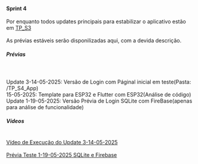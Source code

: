 #### Sprint 4

Por enquanto todos updates principais para estabilizar o aplicativo estão em [TP_S3](https://github.com/kasshinokun/Projeto-Integrado-Desenvolvimento-Movel/tree/main/Rent_a_House_App/Releases/TP_S3)
<br>
<br>As prévias estáveis serão disponilizadas aqui, com a devida descrição.

##### Prévias
<br>
<br>Update 3-14-05-2025: Versão de Login com Páginal inicial em teste(Pasta: /TP_S4_App)
<br>15-05-2025: Template para ESP32 e Flutter com ESP32(Análise de código)
<br>Update 1-19-05-2025: Versão Prévia de Login SQLite com FireBase(apenas para análise de funcionalidade)

##### Vídeos

<br>[Vídeo de Execução do Update 3-14-05-2025](https://youtu.be/44vCFUcQ23Q?si=FvgQR0V_4eoXEt3R)
<br>
<br>[Prévia Teste 1-19-05-2025 SQLite e Firebase](https://youtube.com/shorts/I83i9OQeXbE?si=3WUE7ed4KtduvM7T)